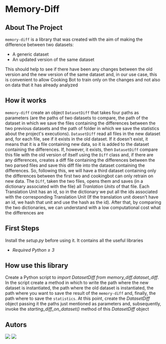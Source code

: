 # Memory-Diff

## About The Project
` memory-diff ` is a library that was created with the aim of making the difference between two datasets:
- A generic dataset
- An updated version of the same dataset

This should help to see if there have been any changes between the old version and the new version of the same dataset and, in our use case, this is convenient to allow Cooking Bot to train only on the changes and not also on data that it has already analyzed

## How it works
` memory-diff ` create an object ` DatasetDiff ` that takes four paths as parameters (are the paths of two datasets to compare, the path of the dataset in which we save the files containing the differences between the two previous datasets and the path of folder in which we save the statistics about the project's executions). ` DatasetDiff ` read all files in the new dataset and, for each file, see if it exists in the old dataset. If it doesn't exist, it means that it is a file containing new data, so it is added to the dataset containing the differences. If, however, it exists, then ` DatasetDiff ` compare this file with the old version of itself using the ` Diff ` class and, if there are any differences, creates a diff file containing the differences between the two parsed files and save this diff file into the dataset containing the differences.
So, following this, we will have a third dataset containing only the differences between the first two and cookingbot can only retrain on new data.
The `Diff`, taken the two files, opens them and saves (in a dictionary associated with the file) all *Tranlation Units* of that file. Each Translation Unit has an id, so in the dictionary we put all the ids associated with the corresponding Translation Unit (If the translation unit doesn't have an id, we hash that unit and use the hash as the id). After that, by comparing the two dictionaries, we can understand with a low computational cost what the differences are


## First Steps
Install the *setup.py* before using it. It contains all the useful libraries
- *Required Python ≥ 3*


## How use this library
Create a Python script to *import DatasetDiff from memory_diff.dataset_diff*. In the script create a method in which to write the path where the new dataset is instantiated, the path where the old dataset is instantiated, the path where you want to save the result of the ` memory-diff ` and, finally, the path where to save the  ` statistics `. At this point, create the *DatasetDiff* object passing it the paths just mentioned as parameters and, subsequently, invoke the *starting_diff_on_dataset()* method of this *DatasetDiff* object


## Autors
[![](https://github.com/AntonioSouls.png?size=50)](https://github.com/AntonioSouls)
[![](https://github.com/samirsalman.png?size=50)](https://github.com/samirsalman)